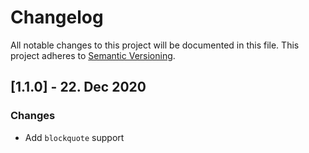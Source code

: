 # Changelog

All notable changes to this project will be documented in this file. This project adheres to [Semantic Versioning](https://semver.org/spec/v2.0.0.html).

## [1.1.0] - 22. Dec 2020

### Changes

-   Add `blockquote` support
